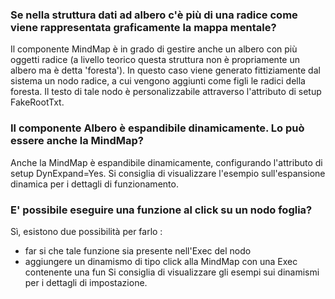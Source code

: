 
### **Se nella struttura dati ad albero c'è più di una radice come viene rappresentata graficamente la mappa mentale?**


Il componente MindMap è in grado di gestire anche un albero con più oggetti radice (a livello teorico questa struttura non è propriamente un albero ma è detta 'foresta'). In questo caso viene generato fittiziamente dal sistema un nodo radice, a cui vengono aggiunti come figli le radici della foresta. Il testo di tale nodo è personalizzabile attraverso l'attributo di setup FakeRootTxt.

### **Il componente Albero è espandibile dinamicamente. Lo può essere anche la MindMap?**


Anche la MindMap è espandibile dinamicamente, configurando l'attributo di setup DynExpand=Yes. Si consiglia di visualizzare l'esempio sull'espansione dinamica per i dettagli di funzionamento.

### **E' possibile eseguire una funzione al click su un nodo foglia?**


Sì, esistono due possibilità per farlo : 
- far si che tale funzione sia presente nell'Exec del nodo
- aggiungere un dinamismo di tipo click alla MindMap con una Exec contenente una fun
Si consiglia di visualizzare gli esempi sui dinamismi per i dettagli di impostazione.



